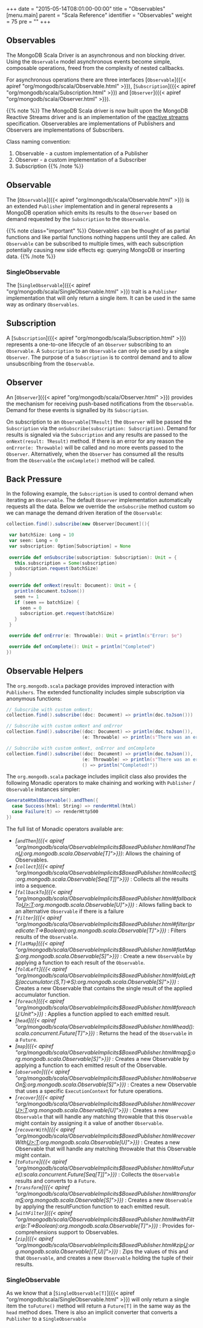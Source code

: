 +++
date = "2015-05-14T08:01:00-00:00"
title = "Observables"
[menu.main]
  parent = "Scala Reference"
  identifier = "Observables"
  weight = 75
  pre = "<i class='fa'></i>"
+++

## Observables

The MongoDB Scala Driver is an asynchronous and non blocking driver. Using the `Observable` model asynchronous events become simple, composable operations, freed from the complexity of nested callbacks.  

For asynchronous operations there are three interfaces [`Observable`]({{< apiref "org/mongodb/scala/Observable.html" >}}), [`Subscription`]({{< apiref "org/mongodb/scala/Subscription.html" >}}) and [`Observer`]({{< apiref "org/mongodb/scala/Observer.html" >}}).

{{% note %}}
The MongoDB Scala driver is now built upon the MongoDB Reactive Streams driver and is an implementation of the 
[reactive streams](http://www.reactive-streams.org) specification. Observerables are implementations of Publishers and Observers are implementations of Subscribers.

Class naming convention:

1. Observable - a custom implementation of a Publisher
2. Observer - a custom implementation of a Subscriber
3. Subscription
{{% /note %}}

## Observable
The [`Observable`]({{< apiref "org/mongodb/scala/Observable.html" >}}) is an extended `Publisher` implementation and in general represents a MongoDB operation which emits its results to the `Observer` based on demand requested by the `Subscription` to the `Observable`. 

{{% note class="important" %}}
Observables can be thought of as partial functions and like partial functions nothing happens until they are called. 
An `Observable` can be subscribed to multiple times, with each subscription potentially causing new side effects eg: querying MongoDB or inserting data.
{{% /note %}}

### SingleObservable
The [`SingleObservable`]({{< apiref "org/mongodb/scala/SingleObservable.html" >}}) trait is a `Publisher` implementation that will only return a single item.
It can be used in the same way as ordinary `Observables`.

## Subscription

A [`Subscription`]({{< apiref "org/mongodb/scala/Subscription.html" >}}) represents a one-to-one lifecycle of an `Observer` subscribing to an `Observable`.  A `Subscription` to an `Observable` can only be used by a single `Observer`.  The purpose of a `Subscription` is to control demand and to allow unsubscribing from the `Observable`.

## Observer

An [`Observer`]({{< apiref "org/mongodb/scala/Observer.html" >}}) provides the mechanism for receiving push-based notifications from the
`Observable`.  Demand for these events is signalled by its `Subscription`.

On subscription to an `Observable[TResult]` the `Observer` will be passed the `Subscription` via the 
`onSubscribe(subscription: Subscription)`. Demand for results is signaled via the `Subscription` and any results are passed to the 
`onNext(result: TResult)` method.  If there is an error for any reason the `onError(e: Throwable)` will be 
called and no more events passed to the `Observer`. Alternatively, when the `Observer` has consumed all the results from the `Observable` 
the `onComplete()` method will be called.


## Back Pressure

In the following example, the `Subscription` is used to control demand when iterating an `Observable`. The default `Observer` implementation
automatically requests all the data. Below we override the `onSubscribe` method custom so we can manage the demand driven iteration of the 
`Observable`:

 ```scala
collection.find().subscribe(new Observer[Document](){

  var batchSize: Long = 10
  var seen: Long = 0
  var subscription: Option[Subscription] = None
  
  override def onSubscribe(subscription: Subscription): Unit = {
    this.subscription = Some(subscription)
    subscription.request(batchSize)
  }
  
  override def onNext(result: Document): Unit = {
    println(document.toJson())
    seen += 1
    if (seen == batchSize) {
      seen = 0
      subscription.get.request(batchSize)
    }
  }

  override def onError(e: Throwable): Unit = println(s"Error: $e")

  override def onComplete(): Unit = println("Completed")
})
```
## Observable Helpers

The `org.mongodb.scala` package provides improved interaction with `Publishers`. The extended functionality includes simple 
subscription via anonymous functions:

```scala
// Subscribe with custom onNext:
collection.find().subscribe((doc: Document) => println(doc.toJson()))

// Subscribe with custom onNext and onError
collection.find().subscribe((doc: Document) => println(doc.toJson()),
                            (e: Throwable) => println(s"There was an error: $e"))

// Subscribe with custom onNext, onError and onComplete
collection.find().subscribe((doc: Document) => println(doc.toJson()),
                            (e: Throwable) => println(s"There was an error: $e"),
                            () => println("Completed!"))
```

The `org.mongodb.scala` package includes implicit class also provides the following Monadic operators to make chaining and working with `Publisher` / `Observable` instances 
simpler:


```scala
GenerateHtmlObservable().andThen({
  case Success(html: String) => renderHtml(html)
  case Failure(t) => renderHttp500
})

```

The full list of Monadic operators available are:

 - *[`andThen`]({{< apiref "org/mongodb/scala/ObservableImplicits$BoxedPublisher.html#andThen[U](pf:PartialFunction[scala.util.Try[T],U]):org.mongodb.scala.Observable[T]">}})*: 
    Allows the chaining of Observables. 
 - *[`collect`]({{< apiref "org/mongodb/scala/ObservableImplicits$BoxedPublisher.html#collect[S]():org.mongodb.scala.Observable[Seq[T]]">}})* :
    Collects all the results into a sequence.
 - *[`fallbackTo`]({{< apiref "org/mongodb/scala/ObservableImplicits$BoxedPublisher.html#fallbackTo[U>:T](that:org.mongodb.scala.Observable[U]):org.mongodb.scala.Observable[U]">}})* :
    Allows falling back to an alternative `Observable` if there is a failure
 - *[`filter`]({{< apiref "org/mongodb/scala/ObservableImplicits$BoxedPublisher.html#filter(predicate:T=>Boolean):org.mongodb.scala.Observable[T]">}})* :
    Filters results of the `Observable`.
 - *[`flatMap`]({{< apiref "org/mongodb/scala/ObservableImplicits$BoxedPublisher.html#flatMap[S](mapFunction:T=>org.mongodb.scala.Observable[S]):org.mongodb.scala.Observable[S]">}})* :
    Create a new `Observable` by applying a function to each result of the `Observable`.
 - *[`foldLeft`]({{< apiref "org/mongodb/scala/ObservableImplicits$BoxedPublisher.html#foldLeft[S](initialValue:S)(accumulator:(S,T)=>S):org.mongodb.scala.Observable[S]">}})* :
    Creates a new Observable that contains the single result of the applied accumulator function.
 - *[`foreach`]({{< apiref "org/mongodb/scala/ObservableImplicits$BoxedPublisher.html#foreach[U](doOnEach:T=>U):Unit">}})* :
    Applies a function applied to each emitted result.
 - *[`head`]({{< apiref "org/mongodb/scala/ObservableImplicits$BoxedPublisher.html#head():scala.concurrent.Future[T]">}})* :
    Returns the head of the `Observable` in a `Future`.
 - *[`map`]({{< apiref "org/mongodb/scala/ObservableImplicits$BoxedPublisher.html#map[S](mapFunction:T=>S):org.mongodb.scala.Observable[S]">}})* :
    Creates a new Observable by applying a function to each emitted result of the Observable.
 - *[`observeOn`]({{< apiref "org/mongodb/scala/ObservableImplicits$BoxedPublisher.html#observeOn[S](context:ExecutionContext):org.mongodb.scala.Observable[S]">}})* :
    Creates a new Observable that uses a specific `ExecutionContext` for future operations.
 - *[`recover`]({{< apiref "org/mongodb/scala/ObservableImplicits$BoxedPublisher.html#recover[U>:T](pf:PartialFunction[Throwable,U]):org.mongodb.scala.Observable[U]">}})* :
    Creates a new `Observable` that will handle any matching throwable that this `Observable` might contain by assigning it a value of 
    another `Observable`.
 - *[`recoverWith`]({{< apiref "org/mongodb/scala/ObservableImplicits$BoxedPublisher.html#recoverWith[U>:T](pf:PartialFunction[Throwable,org.mongodb.scala.Observable[U]]):org.mongodb.scala.Observable[U]">}})* :
    Creates a new Observable that will handle any matching throwable that this Observable might contain.
 - *[`toFuture`]({{< apiref "org/mongodb/scala/ObservableImplicits$BoxedPublisher.html#toFuture():scala.concurrent.Future[Seq[T]]">}})* :
    Collects the `Observable` results and converts to a `Future`.
 - *[`transform`]({{< apiref "org/mongodb/scala/ObservableImplicits$BoxedPublisher.html#transform[S](mapFunction:T=>S,errorMapFunction:Throwable=>Throwable):org.mongodb.scala.Observable[S]">}})* :
    Creates a new `Observable` by applying the resultFunction function to each emitted result.
 - *[`withFilter`]({{< apiref "org/mongodb/scala/ObservableImplicits$BoxedPublisher.html#withFilter(p:T=>Boolean):org.mongodb.scala.Observable[T]">}})* :
    Provides for-comprehensions support to Observables.
 - *[`zip`]({{< apiref "org/mongodb/scala/ObservableImplicits$BoxedPublisher.html#zip[U](that:org.mongodb.scala.Observable[U]):org.mongodb.scala.Observable[(T,U)]">}})* :
    Zips the values of this and that `Observable`, and creates a new `Observable` holding the tuple of their results.

### SingleObservable

As we know that a [`SingleObservable[T]`]({{< apiref "org/mongodb/scala/SingleObservable.html" >}}) will only return a single item the `toFuture()` method will return a `Future[T]` in the same way as the `head` method does.
There is also an implicit converter that converts a `Publisher` to a `SingleObservable`
